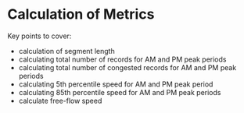 # Calculation of Metrics

Key points to cover:
* calculation of segment length
* calculating total number of records for AM and PM peak periods
* calculating total number of congested records for AM and PM peak periods
* calculating 5th percentile speed for AM and PM peak period
* calculating 85th percentile speed for AM and PM peak periods
* calculate free-flow speed

